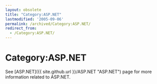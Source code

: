 ```yaml
---
layout: obsolete
title: "Category:ASP.NET"
lastmodified: '2005-09-06'
permalink: /archived/Category:ASP.NET/
redirect_from:
  - /Category:ASP.NET/
---
```


Category:ASP.NET
================

See [ASP.NET]({{ site.github.url }}/ASP.NET "ASP.NET") page for more information related to ASP.NET.

